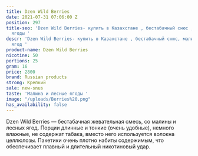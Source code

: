 ```yaml
---
title: Dzen Wild Berries
date: 2021-07-31 07:06:00 Z
position: 297
title-seo: 'Dzen Wild Berries- купить в Казахстане , бестабачный снюс , малина и лесные
  ягоды '
descr: 'Dzen Wild Berries- купить в Казахстане , бестабачный снюс, малины и лесных
  ягод '
product-name: Dzen Wild Berries
nicotine: 50
portions: 25
gram: 16
price: 2800
brand: Russian products
strong: Крепкий
sale: new-snus
taste: 'Малина и лесные ягоды '
image: "/uploads/Berries%20.png"
has_availability: false
---
```


 Dzen Wild Berries — бестабачная жевательная смесь, со малины и лесных ягод. Порции длинные и тонкие (очень удобные), немного влажные, не содержат табака, вместо него используется волокна целлюлозы. Пакетики очень плотно набиты содержимым, что обеспечивает плавный и длительный никотиновый удар.